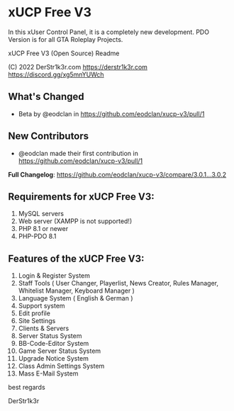 # xUCP Free V3
 In this xUser Control Panel, it is a completely new development. PDO Version is for all GTA Roleplay Projects.
 
xUCP Free V3 (Open Source) Readme

(C) 2022 DerStr1k3r.com
https://derstr1k3r.com
https://discord.gg/xg5mnYUWch

## What's Changed
* Beta by @eodclan in https://github.com/eodclan/xucp-v3/pull/1

## New Contributors
* @eodclan made their first contribution in https://github.com/eodclan/xucp-v3/pull/1

**Full Changelog**: https://github.com/eodclan/xucp-v3/compare/3.0.1...3.0.2

## Requirements for xUCP Free V3:

  1. MySQL servers
  2. Web server (XAMPP is not supported!)
  3. PHP 8.1 or newer
  4. PHP-PDO 8.1

## Features of the xUCP Free V3:

  1. Login & Register System
  2. Staff Tools ( User Changer, Playerlist, News Creator, Rules Manager, Whitelist Manager, Keyboard Manager )
  3. Language System ( English & German )
  4. Support system
  5. Edit profile
  6. Site Settings
  7. Clients & Servers
  8. Server Status System
  9. BB-Code-Editor System
 10. Game Server Status System
 11. Upgrade Notice System
 12. Class Admin Settings System
 13. Mass E-Mail System


best regards

DerStr1k3r

